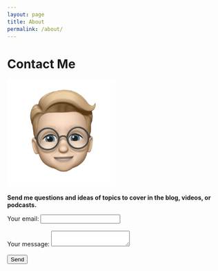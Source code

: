 ```yaml
---
layout: page
title: About
permalink: /about/
---
```


# Contact Me

[<img src="/assets/Adam_Memoji_1_clear.png" width="250"/>](/assets/Adam_Memoji_1_clear.png)

**Send me questions and ideas of topics to cover in the blog, videos, or podcasts.**

<!-- modify this form HTML and place wherever you want your form -->
<form
  action="https://formspree.io/f/xrgnzeea"
  method="POST"
>
  <label>
    Your email:
    <input type="email" name="email">
  </label><br><br>
  <label>
    Your message:
    <textarea name="message"></textarea>
  </label><br><br>
  <!-- your other form fields go here -->
  <button type="submit">Send</button>
</form>
